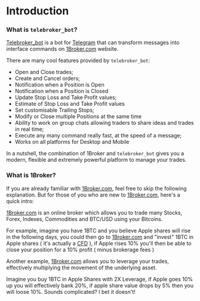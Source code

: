# Introduction

### What is `telebroker_bot`?

[Telebroker_bot](http://t.me/telebroker_bot) is a bot for [Telegram](http://t.me) that can transform messages into interface commands on [1Broker.com](https://1broker.com/?r=11468) website.

<!--![screenshot](http://blog.evanyou.me/images/vue-component.png)-->

There are many cool features provided by `telebroker_bot`:

- Open and Close trades;
- Create and Cancel orders;
- Notification when a Position is Open
- Notification when a Position is Closed
- Update Stop Loss and Take Profit values;
- Estimate of Stop Loss and Take Profit values
- Set customisable Trailing Stops;
- Modify or Close multiple Positions at the same time
- Ability to work on group chats allowing traders to share ideas and trades in real time;
- Execute any many command really fast, at the speed of a message;
- Works on all platforms for Desktop and Mobile

In a nutshell, the combination of 1Broker and `telebroker_bot` gives you a modern, flexible and extremely powerful platform to manage your trades.

### What is 1Broker?

If you are already familiar with [1Broker.com](https://1broker.com/?r=11468),
feel free to skip the following explanation. But for those of you who are new
to [1Broker.com](https://1broker.com/?r=11468), here's a quick intro:

[1Broker.com](https://1broker.com/?r=11468) is an online broker which allows you
to trade many Stocks, Forex, Indexes, Commodities and BTC/USD using your Bitcoins.

For example, imagine you have 1BTC and you believe Apple shares will
rise in the following days, you could then go to [1Broker.com](https://1broker.com/?r=11468)
and "invest" 1BTC in Apple shares ( it's actually a [CFD](http://www.investopedia.com/articles/stocks/09/trade-a-cfd.asp) ),
if Apple rises 10% you'll then be able to close your position for a 10% profit ( minus brokerage fees )

Another example, [1Broker.com](https://1broker.com/?r=11468) allows you to
leverage your trades, effectively multiplying the movement of the underlying
asset.

Imagine you buy 1BTC in Apple Shares with 2X Leverage, if Apple goes 10% up
you will effectively bank 20%, if apple share value drops by 5% then you will
loose 10%. Sounds complicated? I bet it doesn't!


